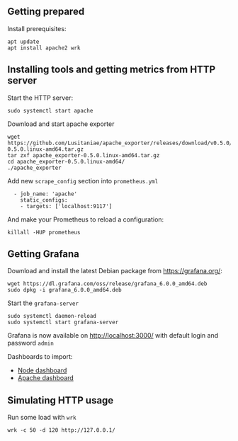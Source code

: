 ## Getting prepared

Install prerequisites:

```
apt update
apt install apache2 wrk

```

## Installing tools and getting metrics from HTTP server

Start the HTTP server:
```
sudo systemctl start apache
```

Download and start apache exporter
```
wget https://github.com/Lusitaniae/apache_exporter/releases/download/v0.5.0/apache_exporter-0.5.0.linux-amd64.tar.gz
tar zxf apache_exporter-0.5.0.linux-amd64.tar.gz
cd apache_exporter-0.5.0.linux-amd64/
./apache_exporter
```

Add new `scrape_config` section into `prometheus.yml`
```
  - job_name: 'apache'
    static_configs:
    - targets: ['localhost:9117']
```

And make your Prometheus to reload a configuration:

```
killall -HUP prometheus
```

## Getting Grafana
Download and install the latest Debian package from https://grafana.org/:

```
wget https://dl.grafana.com/oss/release/grafana_6.0.0_amd64.deb
sudo dpkg -i grafana_6.0.0_amd64.deb
```

Start the `grafana-server`
```
sudo systemctl daemon-reload
sudo systemctl start grafana-server
```
Grafana is now available on [http://localhost:3000/](http://localhost:3000/) with default login and password `admin`


Dashboards to import:
* [Node dashboard](https://grafana.com/dashboards/405)
* [Apache dashboard](https://grafana.com/dashboards/3894)

## Simulating HTTP usage

Run some load with `wrk`
```
wrk -c 50 -d 120 http://127.0.0.1/
```
